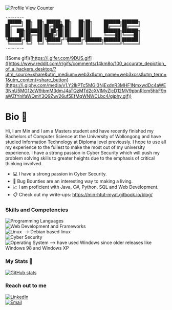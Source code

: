 ![Profile View Counter](https://komarev.com/ghpvc/?username=Gh0ULSS)

```
-~-~-~-~
 ██████╗ ██╗  ██╗ ██████╗ ██╗   ██╗██╗     ███████╗███████╗
██╔════╝ ██║  ██║██╔═████╗██║   ██║██║     ██╔════╝██╔════╝
██║  ███╗███████║██║██╔██║██║   ██║██║     ███████╗███████╗
██║   ██║██╔══██║████╔╝██║██║   ██║██║     ╚════██║╚════██║
╚██████╔╝██║  ██║╚██████╔╝╚██████╔╝███████╗███████║███████║
 ╚═════╝ ╚═╝  ╚═╝ ╚═════╝  ╚═════╝ ╚══════╝╚══════╝╚══════╝
-~-~-~-~
```

![Some gif]([https://i.gifer.com/9DUS.gif]([https://www.reddit.com/r/gifs/comments/14km8o/100_accurate_depiction_of_a_hackers_desktop/?utm_source=share&utm_medium=web3x&utm_name=web3xcss&utm_term=1&utm_content=share_button](https://i.giphy.com/media/v1.Y2lkPTc5MGI3NjExdnR3MHF1NmxwdDc4aWE3NnU5MG12cW9ibmM3dmJ4aTQzMTd2cXVlMyZlcD12MV9pbnRlcm5hbF9naWZfYnlfaWQmY3Q9Zw/26uf5EfMqWNWCLbc4/giphy.gif))

# Bio 👋 

Hi, I am Min and I am a Masters student and have recently finished my Bachelors of Computer Science at the University of Wollongong and have studied Information Technology at Diploma level previously. I hope to use all my experience to the fullest to make the most out of my university experience. I have a strong passion in Cyber Security which will push my problem solving skills to greater heights due to the emphasis of critical thinking involved.

- :computer: I have a strong passion in Cyber Security.
- 👀 Bug Bounties are an interesting way to making a living. 
- :chart_with_upwards_trend: I am proficient with Java, C#, Python, SQL and Web Development.
- 📋 Check out my write-ups: https://min-htut-myat.gitbook.io/blog/

### Skills and Competencies

![Programming Languages](https://img.shields.io/badge/Programming%20Languages-Java%20|%20C++%20|%20C%23%20|%20Kotlin%20|%20Python-blue) <br>
![Web Development and Frameworks](https://img.shields.io/badge/Web%20Development%20and%20Frameworks-HTML%20|%20CSS%20|%20JavaScript%20|%20ASP.NET%20|%20React-blue) <br>
![Linux](https://img.shields.io/badge/Linux-Kali%20Linux%20|%20Ubuntu-blue) --> Debian based linux <br>
![Cyber Security](https://img.shields.io/badge/Cyber%20Security%20-Bash%20Scripting%20|%20Blue%20Teaming%20Tools%20|%20Red%20Teaming%20Tools%20|%20Python-blue) <br>
![Operating System](https://img.shields.io/badge/Operating%20System-Windows-blue) --> have used Windows since older releases like Windows 98 and Windows XP

### My Stats 📐 

[![GitHub stats](https://github-readme-stats.vercel.app/api/top-langs?username=Gh0ULSS&show_icons=true&theme=dark)](https://github.com/Gh0ULSS/github-readme-stats)

### Reach out to me
[![LinkedIn](https://img.shields.io/badge/LinkedIn-Connect-blue?logo=linkedin)](https://www.linkedin.com/in/min-htut-myat-bb22aa15b/) <br>
[![Email](https://img.shields.io/badge/Email-Contact-red?logo=gmail)](mailto:min.hm95@gmail.com)



